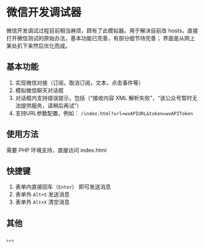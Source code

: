 # 微信开发调试器

微信开发调试过程目前相当麻烦，顾有了此模拟器。用于解决目前改 hosts，直接打开微信测试的原始办法，基本功能已完善，有部分细节待完善；
界面是从网上某处扒下来然后优化而成。

## 基本功能

1. 实现微信对接（订阅，取消订阅，文本，点击事件等）
2. 模拟微信聊天对话框
3. 对话框内支持错误提示，包括（“接收内容 XML 解析失败”，“该公众号暂时无法提供服务，请稍后再试”）
4. 支持URL参数配置，例如： `/index.html?url=wxAPIURL&token=wxAPIToken`

## 使用方法

需要 PHP 环境支持，直接访问 index.html


## 快捷键

1. 表单内直接回车（`Enter`） 即可发送消息
2. 表单外 `Alt+S` 发送消息
2. 表单外 `Alt+X` 清空消息

## 其他

。。。
